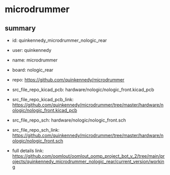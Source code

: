 # microdrummer
 
## summary 
* id: quinkennedy_microdrummer_nologic_rear
* user: quinkennedy
* name: microdrummer
* board: nologic_rear
* repo: https://github.com/quinkennedy/microdrummer
* src_file_repo_kicad_pcb: hardware/nologic/nologic_front.kicad_pcb
* src_file_repo_kicad_pcb_link: https://github.com/quinkennedy/microdrummer/tree/master/hardware/nologic/nologic_front.kicad_pcb


* src_file_repo_sch: hardware/nologic/nologic_front.sch
* src_file_repo_sch_link: https://github.com/quinkennedy/microdrummer/tree/master/hardware/nologic/nologic_front.sch
* full details link: https://github.com/oomlout/oomlout_oomp_project_bot_v_2/tree/main/projects/quinkennedy_microdrummer_nologic_rear/current_version/working  







